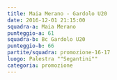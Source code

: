```yaml
---
title: Maia Merano - Gardolo U20
date: 2016-12-01 21:15:00
squadra-a: Maia Merano
punteggio-a: 61
squadra-b: Bc Gardolo U20
punteggio-b: 66
partite/squadra: promozione-16-17
luogo: Palestra ""Segantini""
categoria: promozione
---
```

